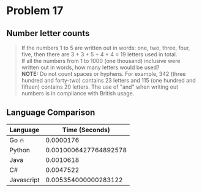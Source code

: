 # Problem 17

## Number letter counts

>If the numbers 1 to 5 are written out in words: one, two, three, four, five, then there are 3 + 3 + 5 + 4 + 4 = 19 letters used in total.   
>If all the numbers from 1 to 1000 (one thousand) inclusive were written out in words, how many letters would be used?  
>**NOTE:** Do not count spaces or hyphens. For example, 342 (three hundred and forty-two) contains 23 letters and 115 (one hundred and fifteen) contains 20 letters. The use of "and" when writing out numbers is in compliance with British usage.  

## Language Comparison

| Language     | Time (Seconds)        |
| ------------ | --------------------- |
| Go 🔥        | 0.0000176             |
| Python       | 0.0010006427764892578 |
| Java         | 0.0010618             |
| C#           | 0.0047522             |
| Javascript   | 0.005354000000283122  |
